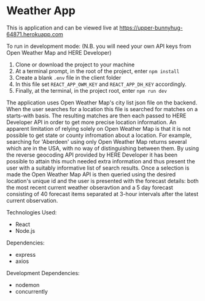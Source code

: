 # Weather App

This is application and can be viewed live at https://upper-bunnyhug-64871.herokuapp.com

To run in development mode:
(N.B. you will need your own API keys from Open Weather Map and HERE Developer)

1. Clone or download the project to your machine
2. At a terminal prompt, in the root of the project, enter `npm install`
3. Create a blank `.env` file in the client folder
4. In this file set `REACT_APP_OWM_KEY` and `REACT_APP_DH_KEY` accordingly.
5. Finally, at the terminal, in the project root, enter `npm run dev`

<p>The application uses Open Weather Map's city list json file on the backend.  When the user
searches for a location this file is searched for matches on a starts-with basis.  The resulting
matches are then each passed to HERE Developer API in order to get more precise location information.
An apparent limitation of relying solely on Open Weather Map is that it is not possible to get state
or county infromation about a location.  For example, searching for 'Aberdeen' using only Open Weather
Map returns several which are in the USA, with no way of distinguishing between them.  By using the
reverse geocoding API provided by HERE Developer it has been possible to attain this much needed extra
information and thus present the user with a suitably informative list of search results.  Once a selection
is made the Open Weather Map API is then queried using the desired location's unique id and the user is
presented with the forecast details: both the most recent current weather obseravtion and a 5 day
forecast consisting of 40 forecast items separated at 3-hour intervals after the latest current observation.</p>

Technologies Used:

- React
- Node.js

Dependencies:

- express
- axios

Development Dependencies:

- nodemon
- concurrently
